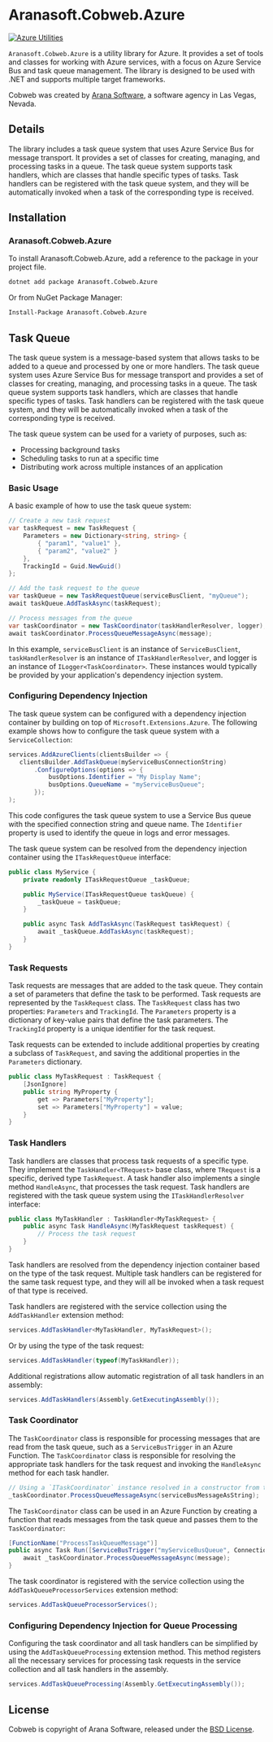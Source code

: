 # Aranasoft.Cobweb.Azure
[![Azure Utilities](https://github.com/aranasoft/cobweb/actions/workflows/ci-azure.yml/badge.svg)](https://github.com/aranasoft/cobweb/actions/workflows/ci-azure.yml)

`Aranasoft.Cobweb.Azure` is a utility library for Azure. It provides a set of tools and classes for working with Azure services, with a focus on Azure Service Bus and task queue management. The library is designed to be used with .NET and supports multiple target frameworks.

Cobweb was created by [Arana Software](https://www.aranasoft.com), a software agency in Las Vegas, Nevada.

## Details

The library includes a task queue system that uses Azure Service Bus for message transport. It provides a set of classes for creating, managing, and processing tasks in a queue. The task queue system supports task handlers, which are classes that handle specific types of tasks. Task handlers can be registered with the task queue system, and they will be automatically invoked when a task of the corresponding type is received.

## Installation

### Aranasoft.Cobweb.Azure

To install Aranasoft.Cobweb.Azure, add a reference to the package in your project file.

```bash
dotnet add package Aranasoft.Cobweb.Azure
```

Or from NuGet Package Manager:

```bash
Install-Package Aranasoft.Cobweb.Azure
```

## Task Queue

The task queue system is a message-based system that allows tasks to be added to a queue and processed by one or more handlers. The task queue system uses Azure Service Bus for message transport and provides a set of classes for creating, managing, and processing tasks in a queue. The task queue system supports task handlers, which are classes that handle specific types of tasks. Task handlers can be registered with the task queue system, and they will be automatically invoked when a task of the corresponding type is received.

The task queue system can be used for a variety of purposes, such as:

- Processing background tasks
- Scheduling tasks to run at a specific time
- Distributing work across multiple instances of an application
### Basic Usage

A basic example of how to use the task queue system:

```csharp
// Create a new task request
var taskRequest = new TaskRequest {
    Parameters = new Dictionary<string, string> {
        { "param1", "value1" },
        { "param2", "value2" }
    },
    TrackingId = Guid.NewGuid()
};

// Add the task request to the queue
var taskQueue = new TaskRequestQueue(serviceBusClient, "myQueue");
await taskQueue.AddTaskAsync(taskRequest);

// Process messages from the queue
var taskCoordinator = new TaskCoordinator(taskHandlerResolver, logger);
await taskCoordinator.ProcessQueueMessageAsync(message);
```

In this example, `serviceBusClient` is an instance of `ServiceBusClient`, `taskHandlerResolver` is an instance of `ITaskHandlerResolver`, and logger is an instance of `ILogger<TaskCoordinator>`. These instances would typically be provided by your application's dependency injection system.

### Configuring Dependency Injection

The task queue system can be configured with a dependency injection container by building on top of `Microsoft.Extensions.Azure`. The following example shows how to configure the task queue system with a `ServiceCollection`:

```csharp
services.AddAzureClients(clientsBuilder => {
   clientsBuilder.AddTaskQueue(myServiceBusConnectionString)
       .ConfigureOptions(options => {
           busOptions.Identifier = "My Display Name";
           busOptions.QueueName = "myServiceBusQueue";
       });
);
```

This code configures the task queue system to use a Service Bus queue with the specified connection string and queue name. The `Identifier` property is used to identify the queue in logs and error messages.

The task queue system can be resolved from the dependency injection container using the `ITaskRequestQueue` interface:

```csharp
public class MyService {
    private readonly ITaskRequestQueue _taskQueue;

    public MyService(ITaskRequestQueue taskQueue) {
        _taskQueue = taskQueue;
    }

    public async Task AddTaskAsync(TaskRequest taskRequest) {
        await _taskQueue.AddTaskAsync(taskRequest);
    }
}
```

### Task Requests

Task requests are messages that are added to the task queue. They contain a set of parameters that define the task to be performed. Task requests are represented by the `TaskRequest` class. The `TaskRequest` class has two properties: `Parameters` and `TrackingId`. The `Parameters` property is a dictionary of key-value pairs that define the task parameters. The `TrackingId` property is a unique identifier for the task request.

Task requests can be extended to include additional properties by creating a subclass of `TaskRequest`, and saving the additional properties in the `Parameters` dictionary.

```csharp
public class MyTaskRequest : TaskRequest {
    [JsonIgnore]
    public string MyProperty {
        get => Parameters["MyProperty"];
        set => Parameters["MyProperty"] = value;
    }
}
```

### Task Handlers

Task handlers are classes that process task requests of a specific type. They implement the `TaskHandler<TRequest>` base class, where `TRequest` is a specific, derived type `TaskRequest`. A task handler also implements a single method `HandleAsync`, that processes the task request. Task handlers are registered with the task queue system using the `ITaskHandlerResolver` interface:

```csharp
public class MyTaskHandler : TaskHandler<MyTaskRequest> {
    public async Task HandleAsync(MyTaskRequest taskRequest) {
        // Process the task request
    }
}
```

Task handlers are resolved from the dependency injection container based on the type of the task request. Multiple task handlers can be registered for the same task request type, and they will all be invoked when a task request of that type is received.

Task handlers are registered with the service collection using the `AddTaskHandler` extension method:

```csharp
services.AddTaskHandler<MyTaskHandler, MyTaskRequest>();
```

Or by using the type of the task request:

```csharp
services.AddTaskHandler(typeof(MyTaskHandler));
```

Additional registrations allow automatic registration of all task handlers in an assembly:

```csharp
services.AddTaskHandlers(Assembly.GetExecutingAssembly());
```

### Task Coordinator

The `TaskCoordinator` class is responsible for processing messages that are read from the task queue, such as a `ServiceBusTrigger` in an Azure Function. The `TaskCoordinator` class is responsible for resolving the appropriate task handlers for the task request and invoking the `HandleAsync` method for each task handler.

```csharp
// Using a `ITaskCoordinator` instance resolved in a constructor from the service collection
_taskCoordinator.ProcessQueueMessageAsync(serviceBusMessageAsString);
```

The `TaskCoordinator` class can be used in an Azure Function by creating a function that reads messages from the task queue and passes them to the `TaskCoordinator`:

```csharp
[FunctionName("ProcessTaskQueueMessage")]
public async Task Run([ServiceBusTrigger("myServiceBusQueue", Connection = "ServiceBusConnectionString")] string message) {
    await _taskCoordinator.ProcessQueueMessageAsync(message);
}
```

The task coordinator is registered with the service collection using the `AddTaskQueueProcessorServices` extension method:

```csharp
services.AddTaskQueueProcessorServices();
```

### Configuring Dependency Injection for Queue Processing

Configuring the task coordinator and all task handlers can be simplified by using the `AddTaskQueueProcessing` extension method. This method registers all the necessary services for processing task requests in the service collection and all task handlers in the assembly.

```csharp
services.AddTaskQueueProcessing(Assembly.GetExecutingAssembly());
```

## License

Cobweb is copyright of Arana Software, released under the [BSD License](http://opensource.org/licenses/BSD-3-Clause).

